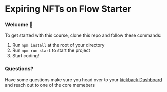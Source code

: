 # Expiring NFTs on Flow Starter

### **Welcome 👋**

To get started with this course, clone this repo and follow these commands:

1. Run `npm install` at the root of your directory
2. Run `npm run start` to start the project
3. Start coding!

### **Questions?**

Have some questions make sure you head over to your [kickback Dashboard](discord.gg/5BrvrMxaJ2) and reach out to one of the core memebers

